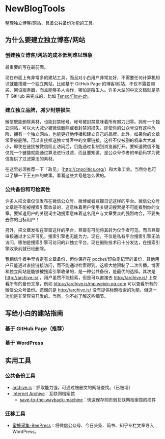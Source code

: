 # NewBlogTools
整理独立博客/网站、具备公共备份功能的工具。

## 为什么要建立独立博客/网站

### 创建独立博客/网站的成本低到难以想象

最重要的写在最前面。

现在市面上有非常多的建站工具，而且对小白用户非常友好，不需要任何计算机知识就能搭建一个独立网站。比如基于 GitHub Page 的博客/网站，不仅不需要购买、架设服务器，而且能够多人协作，哪怕是陌生人。许多大型的中文文档就是基于 GitHub 来完成的，比如 [TensorFlow-zh](https://github.com/jikexueyuanwiki/tensorflow-zh)。

### 建立独立品牌，减少封禁损失

微信既能删除素材，也能封禁帐号。帐号被封禁意味着所有努力归零。拥有一个独立网站，可以大大减少被微信删除或者封禁的损失。即使你的公众号没有这种危险，拥有一个独立网站，也能更好地传播和建立自己的品牌。此外，如果你的文章常常被删除，可以直接推送独立博客中的文章链接，这样不仅被删的机率大大减小，即使在链接被微信阻止访问后，仍能通过复制到浏览器打开。要知道微信不能仅凭一个链接就能通过算法进行过滤，而且要知道，是公众号作者的辛勤码字为微信提供了过滤算法的素材。

在这里必须推荐一下「政见」（<http://cnpolitics.org/>）和大象工会。当然你也可以了解一下王五四的故事。看看这些大号是怎么做的。

### 公共备份和可检索性

许多人把文章仅仅发布在微信公众号、微博或者豆瓣日记这样的平台。微信公众号文章是不能被搜索引擎收录的，这意味着用户使用关键词搜索是不可能看到你的文章。要知道用户的关键词主动搜索意味着这名用户与文章受众的强烈吻合，不要失去你的目标用户！

另外，把文章发布在豆瓣这样的平台，豆瓣有可能将其转为仅作者可见。而且豆瓣审核通过才公开可见，搜索引擎也无能为力。现在，不仅是私有平台搜索引擎无法访问，哪怕是搜索引擎可访问的非独立平台，现在删贴技术已十分发达，在搜索引擎收录前就已经删除。

我相信作者手里肯定有文章备份，但你保存在 pocket/印象笔记里的备份，其他用户只能通过直接链接访问，而不能通过检索得到。这极大地限制了二次传播。博客和独立网站是能够被搜索引擎收录的，是一种公共备份，是最优的选择。其次是 <http://archive.is/> ，用户虽然不能检索，但是可以直接去 <http://archive.is/> 上查看所有的备份文章，例如 <https://archive.is/mp.weixin.qq.com> 可以查看所有的微信公众号备份。遗憾的是 <http://archive.is/> 没有提供标题检索的功能，但这一功能是非常容易开发的。当然，你不必了解这些细节。

## 写给小白的建站指南

### 基于 GitHub Page（推荐）

### 基于 WordPress

## 实用工具

### 公共备份工具

* [archive.is](http://archive.is/)：抓取能力强，可通过被删文的网址查找。（已被墙）
* [Internet Archive](https://archive.org/)：互联网档案馆
  * [save-to-the-wayback-machine](https://verifiedjoseph.com/projects/save-to-the-wayback-machine)：快速保存网页到互联网档案馆的插件

### 迁移工具

* [蜜蜂采集-BeePress](https://wordpress.org/plugins/beepress/)：将微信公众号、今日头条、简书、知乎专栏文章导入 WordPress。
